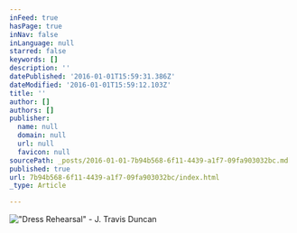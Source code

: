 ```yaml
---
inFeed: true
hasPage: true
inNav: false
inLanguage: null
starred: false
keywords: []
description: ''
datePublished: '2016-01-01T15:59:31.386Z'
dateModified: '2016-01-01T15:59:12.103Z'
title: ''
author: []
authors: []
publisher:
  name: null
  domain: null
  url: null
  favicon: null
sourcePath: _posts/2016-01-01-7b94b568-6f11-4439-a1f7-09fa903032bc.md
published: true
url: 7b94b568-6f11-4439-a1f7-09fa903032bc/index.html
_type: Article

---
```

!["Dress Rehearsal" - J. Travis Duncan](https://the-grid-user-content.s3-us-west-2.amazonaws.com/983744b5-8ded-4213-aa10-45b2b86aeaca.jpg)